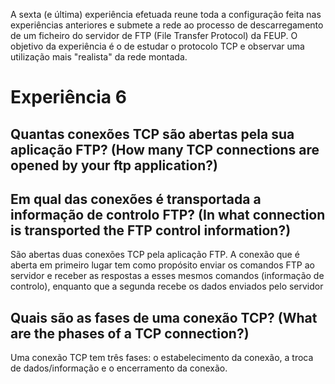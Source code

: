 A sexta (e última) experiência efetuada reune toda a configuração feita nas experiências anteriores e submete a rede ao processo de descarregamento de um ficheiro do servidor de FTP (File Transfer Protocol) da FEUP. O objetivo da experiência é o de estudar o protocolo TCP e observar uma utilização mais "realista" da rede montada.


# Experiência 6

## Quantas conexões TCP são abertas pela sua aplicação FTP? (How many TCP connections are opened by your ftp application?)
## Em qual das conexões é transportada a informação de controlo FTP? (In what connection is transported the FTP control information?)
São abertas duas conexões TCP pela aplicação FTP. A conexão que é aberta em primeiro lugar tem como propósito enviar os comandos FTP ao servidor e receber as respostas a esses mesmos comandos (informação de controlo), enquanto que a segunda recebe os dados enviados pelo servidor

## Quais são as fases de uma conexão TCP? (What are the phases of a TCP connection?)
Uma conexão TCP tem três fases: o estabelecimento da conexão, a troca de dados/informação e o encerramento da conexão.
